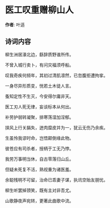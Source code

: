 # 医工叹重赠柳山人

**作者**: 叶适

## 诗词内容

柳生洲居濠北边，繇辞质野谁所传。

不曾入城行卖卜，有问灾福须呼船。

叹我奇疾何频年，其初过清肌凛然，已忽腹拒遭拘挛。

一身尽异形质变，恍若土木徒人言。

蚤知定性不生灭，今安得尔庸非天。

医工刃人死无律，妄谈标本从何出。

补劳护弱转凝聚，排寒荡湿加淫郁。

挟风上行关膈失，迸肉糜皮并为一，犹云无伤乃余疾。

生虽怜我谬时命，岂悟颠倒缘此物。

彼苍应有司杀者，授柄于工无乃悖。

我劳万事明当休，自古零落归山丘。

但疑未死复不活，熟视重为诸医羞。

余聪残明不可留，治命已乖妻子谋，执讯空贻友朋忧。

柳生听罢掉颈笑，既有主对非吾尤。

山歌静夜声宛转，更著此曲歌中流。

